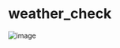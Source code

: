 # weather_check  


![image](https://github.com/user-attachments/assets/d1e49cbf-c8c3-4081-929f-cf33c7b08b9c)
